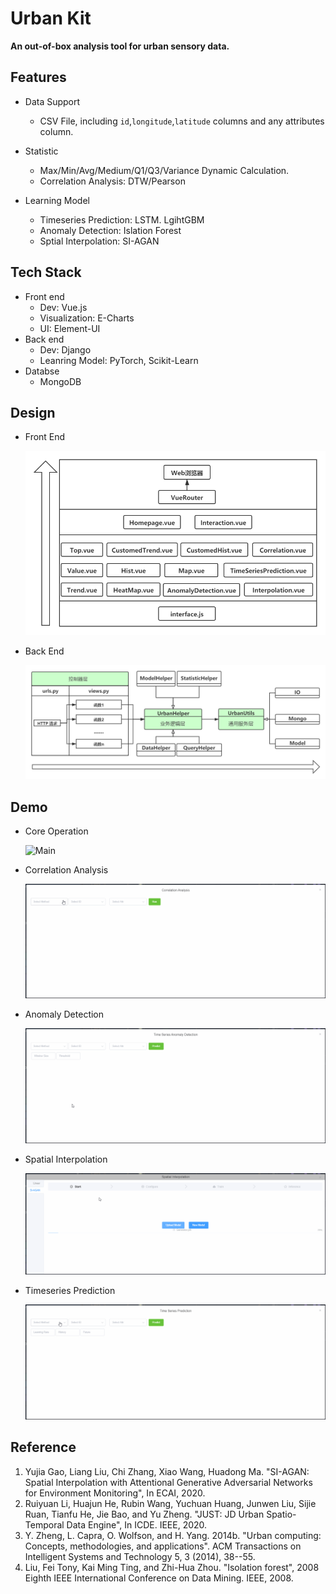 # Urban Kit 

**An out-of-box analysis tool for urban sensory data.**





## Features

- Data Support
  - CSV File, including `id`,`longitude`,`latitude` columns and any attributes column.

- Statistic
  - Max/Min/Avg/Medium/Q1/Q3/Variance Dynamic Calculation.
  - Correlation Analysis: DTW/Pearson
- Learning Model
  - Timeseries Prediction: LSTM. LgihtGBM
  - Anomaly Detection: Islation Forest
  - Sptial Interpolation: SI-AGAN



## Tech Stack

- Front end
  - Dev: Vue.js
  - Visualization: E-Charts
  - UI: Element-UI
- Back end
  - Dev: Django
  - Leanring Model: PyTorch, Scikit-Learn
- Databse
  - MongoDB



## Design

- Front End

  <img src="figs\frontend.png" alt="frontend" style="zoom:100%;" />

- Back End

  <img src="figs\backend.png" alt="frontend" style="zoom:100%;" />



## Demo

- Core Operation

  <img src="figs\1.gif" alt="Main" style="zoom:100%;" />

- Correlation Analysis

  <img src="figs\corr.gif" alt="Correlation" style="zoom:100%;" />

- Anomaly Detection

  <img src="figs\det.gif" alt="Detection" style="zoom:100%;" />

- Spatial Interpolation

  <img src="figs\inter.gif" alt="Interpolation" style="zoom:100%;" />

- Timeseries Prediction

  <img src="figs\tsp.gif" alt="Prediction" style="zoom:100%;" />



## Reference

1. Yujia Gao, Liang Liu, Chi Zhang, Xiao Wang, Huadong Ma. "SI-AGAN: Spatial Interpolation with Attentional Generative Adversarial Networks for Environment Monitoring", In ECAI, 2020.
2. Ruiyuan Li, Huajun He, Rubin Wang, Yuchuan Huang, Junwen Liu, Sijie Ruan, Tianfu He, Jie Bao, and Yu Zheng. "JUST: JD Urban Spatio-Temporal Data Engine", In ICDE. IEEE, 2020.
3. Y. Zheng, L. Capra, O. Wolfson, and H. Yang. 2014b. "Urban computing: Concepts, methodologies, and applications". ACM Transactions on Intelligent Systems and Technology 5, 3 (2014), 38--55.
4. Liu, Fei Tony, Kai Ming Ting, and Zhi-Hua Zhou. "Isolation forest", 2008 Eighth IEEE International Conference on Data Mining. IEEE, 2008.